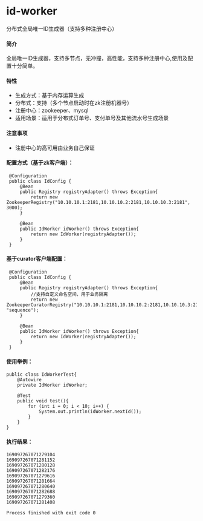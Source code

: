 # id-worker
分布式全局唯一ID生成器（支持多种注册中心）
#### 简介
全局唯一ID生成器，支持多节点，无冲撞，高性能，支持多种注册中心,使用及配置十分简单。
#### 特性
* 生成方式：基于内存运算生成
* 分布式：支持（多个节点启动时在zk注册机器号）
* 注册中心：zookeeper、mysql
* 适用场景：适用于分布式订单号、支付单号及其他流水号生成场景
#### 注意事项
* 注册中心的高可用由业务自己保证
  
#### 配置方式（基于zk客户端）：
```
 @Configuration
 public class IdConfig {
     @Bean
     public Registry registryAdapter() throws Exception{
         return new ZookeeperRegistry("10.10.10.1:2181,10.10.10.2:2181,10.10.10.3:2181", 3000);
     }
 
     @Bean
     public IdWorker idWorker() throws Exception{
         return new IdWorker(registryAdapter());
     }
 }
```   
#### 基于curator客户端配置：  
```
 @Configuration
 public class IdConfig {
     @Bean
     public Registry registryAdapter() throws Exception{
         //支持自定义命名空间，用于业务隔离
         return new ZookeeperCuratorRegistry("10.10.10.1:2181,10.10.10.2:2181,10.10.10.3:2181", "sequence");
     }
 
     @Bean
     public IdWorker idWorker() throws Exception{
         return new IdWorker(registryAdapter());
     }
 }
```   
#### 使用举例：
```
public class IdWorkerTest{
    @Autowire
    private IdWorker idWorker;
    
    @Test
    public void test(){
        for (int i = 0; i < 10; i++) {
            System.out.println(idWorker.nextId());
        }
    }
}
```
#### 执行结果：
```
169097267071279104
169097267071281152
169097267071280128
169097267071282176
169097267071279616
169097267071281664
169097267071280640
169097267071282688
169097267071279360
169097267071281408
  
Process finished with exit code 0
```
